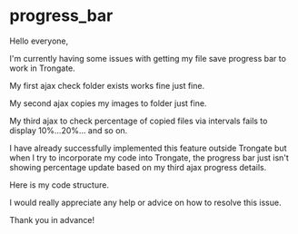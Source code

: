 # progress_bar

Hello everyone,

I'm currently having some issues with getting my file save progress bar to work in Trongate.

My first ajax check folder exists works fine just fine.

My second ajax copies my images to folder just fine. 
 
My third ajax to check percentage of copied files via intervals fails to display 10%...20%... and so on.
  
I have already successfully implemented this feature outside Trongate but when I try to incorporate my code into Trongate, the progress bar just isn't showing percentage update based on my third ajax progress details. 

Here is my code structure.

I would really appreciate any help or advice on how to resolve this issue.

Thank you in advance!
